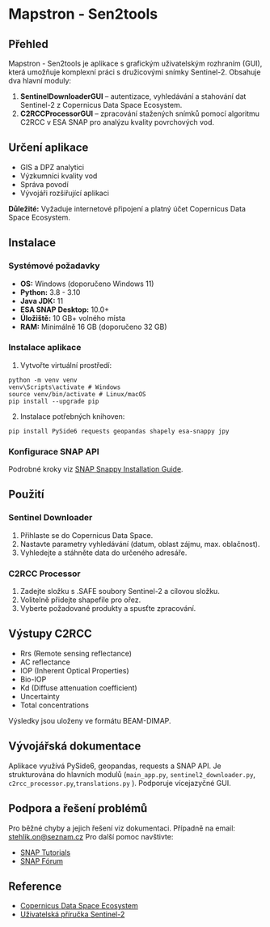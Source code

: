 # Mapstron - Sen2tools

## Přehled
Mapstron - Sen2tools je aplikace s grafickým uživatelským rozhraním (GUI), která umožňuje komplexní práci s družicovými snímky Sentinel-2. Obsahuje dva hlavní moduly:

1. **SentinelDownloaderGUI** – autentizace, vyhledávání a stahování dat Sentinel-2 z Copernicus Data Space Ecosystem.
2. **C2RCCProcessorGUI** – zpracování stažených snímků pomocí algoritmu C2RCC v ESA SNAP pro analýzu kvality povrchových vod.

## Určení aplikace
- GIS a DPZ analytici
- Výzkumníci kvality vod
- Správa povodí
- Vývojáři rozšiřující aplikaci

**Důležité:** Vyžaduje internetové připojení a platný účet Copernicus Data Space Ecosystem.

## Instalace

### Systémové požadavky
- **OS:** Windows (doporučeno Windows 11)
- **Python:** 3.8 - 3.10
- **Java JDK:** 11
- **ESA SNAP Desktop:** 10.0+
- **Úložiště:** 10 GB+ volného místa
- **RAM:** Minimálně 16 GB (doporučeno 32 GB)

### Instalace aplikace
1. Vytvořte virtuální prostředí:
```shell
python -m venv venv
venv\Scripts\activate # Windows
source venv/bin/activate # Linux/macOS
pip install --upgrade pip
```

2. Instalace potřebných knihoven:
```shell
pip install PySide6 requests geopandas shapely esa-snappy jpy
```

### Konfigurace SNAP API
Podrobné kroky viz [SNAP Snappy Installation Guide](https://senbox.atlassian.net/wiki/spaces/SNAP/pages/3114106881/Installation+and+configuration+of+the+SNAP-Python+esa_snappy+interface+SNAP+version+12).

## Použití

### Sentinel Downloader
1. Přihlaste se do Copernicus Data Space.
2. Nastavte parametry vyhledávání (datum, oblast zájmu, max. oblačnost).
3. Vyhledejte a stáhněte data do určeného adresáře.

### C2RCC Processor
1. Zadejte složku s .SAFE soubory Sentinel-2 a cílovou složku.
2. Volitelně přidejte shapefile pro ořez.
3. Vyberte požadované produkty a spusťte zpracování.

## Výstupy C2RCC
- Rrs (Remote sensing reflectance)
- AC reflectance
- IOP (Inherent Optical Properties)
- Bio-IOP
- Kd (Diffuse attenuation coefficient)
- Uncertainty
- Total concentrations

Výsledky jsou uloženy ve formátu BEAM-DIMAP.

## Vývojářská dokumentace
Aplikace využívá PySide6, geopandas, requests a SNAP API. Je strukturována do hlavních modulů (`main_app.py`, `sentinel2_downloader.py`, `c2rcc_processor.py`,`translations.py` ). Podporuje vícejazyčné GUI.

## Podpora a řešení problémů
Pro běžné chyby a jejich řešení viz dokumentaci. Případně na email: stehlik.on@seznam.cz
Pro další pomoc navštivte:
- [SNAP Tutorials](https://step.esa.int/main/doc/tutorials/)
- [SNAP Fórum](https://forum.step.esa.int/)

## Reference
- [Copernicus Data Space Ecosystem](https://dataspace.copernicus.eu/)
- [Uživatelská příručka Sentinel-2](https://sentinels.copernicus.eu/web/sentinel/user-guides/sentinel-2-msi)
